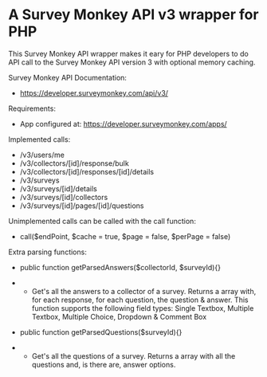A Survey Monkey API v3 wrapper for PHP
==============================

This Survey Monkey API wrapper makes it eary for PHP developers to do API call to the Survey Monkey API version 3 with optional memory caching.

Survey Monkey API Documentation:
- https://developer.surveymonkey.com/api/v3/

Requirements:
- App configured at: https://developer.surveymonkey.com/apps/

Implemented calls:
- /v3/users/me
- /v3/collectors/[id]/response/bulk
- /v3/collectors/[id]/responses/[id]/details
- /v3/surveys
- /v3/surveys/[id]/details
- /v3/surveys/[id]/collectors
- /v3/surveys/[id]/pages/[id]/questions

Unimplemented calls can be called with the call function:
- call($endPoint, $cache = true, $page = false, $perPage = false)

Extra parsing functions:
- public function getParsedAnswers($collectorId, $surveyId){}
- - Get's all the answers to a collector of a survey. Returns a array with, for each response, for each question, the question & answer. This function supports the following field types: Single Textbox, Multiple Textbox, Multiple Choice, Dropdown & Comment Box

- public function getParsedQuestions($surveyId){}
- - Get's all the questions of a survey. Returns a array with all the questions and, is there are, answer options.
